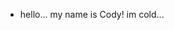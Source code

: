 - hello...
my name is Cody!
im cold...
<!---
CodyGant/CodyGant is a ✨ special ✨ repository because its `README.md` (this file) appears on your GitHub profile.
You can click the Preview link to take a look at your changes.
--->

